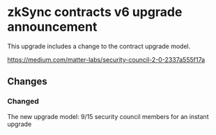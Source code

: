 # zkSync contracts v6 upgrade announcement


<!-- markdownlint-disable MD034 -->

This upgrade includes a change to the contract upgrade model.

https://medium.com/matter-labs/security-council-2-0-2337a555f17a


## Changes

### Changed
The new upgrade model: 9/15 security council members for an instant upgrade

